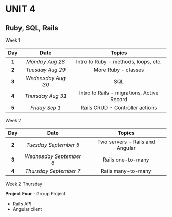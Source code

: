 # UNIT 4

## Ruby, SQL, Rails

Week 1

| Day   | Date               | Topics         |
| :---: | :---:              | :-------------:| 
| **1** | _Monday Aug 28_    | Intro to Ruby - methods, loops, etc. |
| **2** | _Tuesday Aug 29_   | More Ruby - classes |
| **3** | _Wednesday Aug 30_ | SQL |
| **4** | _Thursday Aug 31_  | Intro to Rails - migrations, Active Record |
| **5** | _Friday Sep 1_     | Rails CRUD - Controller actions |

Week 2

| Day   | Date                    | Topics         |
| :---: | :---------------------: | :-------------:| 
| **2** | _Tuesday September 5_   | Two servers - Rails and Angular |
| **3** | _Wednesday September 6_ | Rails one-to-many |
| **4** | _Thursday September 7_  | Rails many-to-many |

Week 2 Thursday

**Project Four** - Group Project

* Rails API
* Angular client
	

